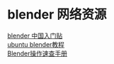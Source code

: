 # blender 网络资源

[blender 中国入门贴](http://bbs.blendercn.org/forum.php?mod=viewthread&tid=648&extra=page%3D1)  
[ubuntu blender教程](http://wiki.ubuntu.com.cn/Blender2.5x-2.6%E5%AE%8C%E5%85%A8%E6%95%99%E7%A8%8B_3.4.6)  
[Blender操作速查手册](http://wiki.ubuntu.com.cn/Blender%E6%93%8D%E4%BD%9C%E9%80%9F%E6%9F%A5%E6%89%8B%E5%86%8C)  
